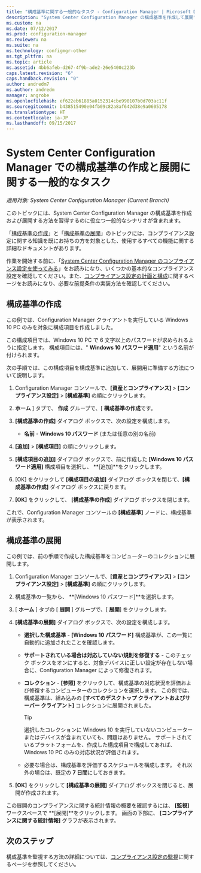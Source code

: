 ```yaml
---
title: "構成基準に関する一般的なタスク - Configuration Manager | Microsoft Docs"
description: "System Center Configuration Manager の構成基準を作成して展開する方法について説明します。"
ms.custom: na
ms.date: 07/12/2017
ms.prod: configuration-manager
ms.reviewer: na
ms.suite: na
ms.technology: configmgr-other
ms.tgt_pltfrm: na
ms.topic: article
ms.assetid: 4bb6afeb-d267-4f9b-ade2-26e5400c223b
caps.latest.revision: "6"
caps.handback.revision: "0"
author: andredm7
ms.author: andredm
manager: angrobe
ms.openlocfilehash: ef622eb61885a0152314cbe990107b0d703ac11f
ms.sourcegitcommit: b438515490e04fb09c82a8af642d38e9a0605178
ms.translationtype: HT
ms.contentlocale: ja-JP
ms.lasthandoff: 09/15/2017
---
```

# <a name="common-tasks-for-creating-and-deploying-configuration-baselines-with-system-center-configuration-manager"></a>System Center Configuration Manager での構成基準の作成と展開に関する一般的なタスク

*適用対象: System Center Configuration Manager (Current Branch)*

このトピックには、System Center Configuration Manager の構成基準を作成および展開する方法を習得するのに役立つ一般的なシナリオが含まれます。  

 「[構成基準の作成](../../compliance/deploy-use/create-configuration-baselines.md)」と「[構成基準の展開](../../compliance/deploy-use/deploy-configuration-baselines.md)」のトピックには、コンプライアンス設定に関する知識を既にお持ちの方を対象とした、使用するすべての機能に関する詳細なドキュメントがあります。  

 作業を開始する前に、「[System Center Configuration Manager のコンプライアンス設定を使ってみる](../../compliance/get-started/get-started-with-compliance-settings.md)」をお読みになり、いくつかの基本的なコンプライアンス設定を確認してください。また、[コンプライアンス設定の計画と構成](../../compliance/plan-design/plan-for-and-configure-compliance-settings.md)に関するページをお読みになり、必要な前提条件の実装方法を確認してください。  

## <a name="create-a-configuration-baseline"></a>構成基準の作成  
 この例では、Configuration Manager クライアントを実行している Windows 10 PC のみを対象に構成項目を作成しました。  

 この構成項目では、Windows 10 PC で 6 文字以上のパスワードが求められるように指定します。 構成項目には、" **Windows 10 パスワード適用**" という名前が付けられます。  

次の手順では、この構成項目を構成基準に追加して、展開用に準備する方法について説明します。  

1.  Configuration Manager コンソールで、**[資産とコンプライアンス]** > **[コンプライアンス設定]** > **[構成基準]** の順にクリックします。  

3.  **ホーム** ] タブで、 **作成** グループで、[ **構成基準の作成**です。  

4.  **[構成基準の作成]** ダイアログ ボックスで、次の設定を構成します。  

    -   **名前** - **Windows 10 パスワード** (または任意の別の名前)  

5.  **[追加]** > **[構成項目]** の順にクリックします。  

6.  **[構成項目の追加]** ダイアログ ボックスで、前に作成した **[Windows 10 パスワード適用]** 構成項目を選択し、 **[追加]**をクリックします。  

7.  [OK] をクリックして **[構成項目の追加]** ダイアログ ボックスを閉じて、**[構成基準の作成]** ダイアログ ボックスに戻ります。

8.  **[OK]** をクリックして、 **[構成基準の作成]** ダイアログ ボックスを閉じます。  

 これで、Configuration Manager コンソールの **[構成基準]** ノードに、構成基準が表示されます。  

## <a name="deploy-the-configuration-baseline"></a>構成基準の展開  
 この例では、前の手順で作成した構成基準をコンピューターのコレクションに展開します。  

1.  Configuration Manager コンソールで、**[資産とコンプライアンス]** > **[コンプライアンス設定]** > **[構成基準]** の順にクリックします。  

3.  構成基準の一覧から、 **[Windows 10 パスワード]**を選択します。  

4.  [ **ホーム** ] タブの [ **展開** ] グループで、[ **展開**] をクリックします。  

5.  **[構成基準の展開]** ダイアログ ボックスで、次の設定を構成します。  

    -   **選択した構成基準** - **[Windows 10 パスワード]** 構成基準が、この一覧に自動的に追加されたことを確認します。  

    -   **サポートされている場合は対応していない規則を修復する** - このチェック ボックスをオンにすると、対象デバイスに正しい設定が存在しない場合に、Configuration Manager によって修復されます。  

    -   **コレクション** - **[参照]** をクリックして、構成基準の対応状況を評価および修復するコンピューターのコレクションを選択します。 この例では、構成基準は、組み込みの **[すべてのデスクトップ クライアントおよびサーバー クライアント]** コレクションに展開されました。  

        > [!TIP]  
        >  選択したコレクションに Windows 10 を実行していないコンピューターまたはデバイスが含まれていても、問題はありません。 サポートされているプラットフォームを、作成した構成項目で構成してあれば、Windows 10 PC のみの対応状況が評価されます。  

    -   必要な場合は、構成基準を評価するスケジュールを構成します。 それ以外の場合は、既定の **7 日間**にしておきます。  

7.  **[OK]** をクリックして **[構成基準の展開]** ダイアログ ボックスを閉じると、展開が作成されます。  

 この展開のコンプライアンスに関する統計情報の概要を確認するには、 **[監視]** ワークスペースで **[展開]**をクリックします。 画面の下部に、 **[コンプライアンスに関する統計情報]** グラフが表示されます。  

## <a name="next-steps"></a>次のステップ 

構成基準を監視する方法の詳細については、[コンプライアンス設定の監視](../../compliance/deploy-use/monitor-compliance-settings.md)に関するページを参照してください。  
